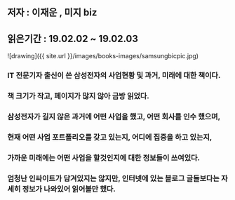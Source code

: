 ## 저자 : 이재운 , 미지 biz

## 읽은기간 : 19.02.02 ~ 19.02.03

![drawing]({{ site.url }}/images/books-images/samsungbicpic.jpg)

### IT 전문기자 출신이 쓴 삼성전자의 사업현황 및 과거, 미래에 대한 책이다.

### 책 크기가 작고, 페이지가 많지 않아 금방 읽었다.

### 삼성전자가 길지 않은 과거에 어떤 사업을 했고, 어떤 회사를 인수 했으며,

### 현재 어떤 사업 포트폴리오를 갖고 있는지, 어디에 집중을 하고 있는지,

### 가까운 미래에는 어떤 사업을 할것인지에 대한 정보들이 쓰여있다.

### 엄청난 인싸이트가 담겨있지는 않지만, 인터넷에 있는 블로그 글들보다는 자세히 정보가 나와있어 읽어볼만 했다.

